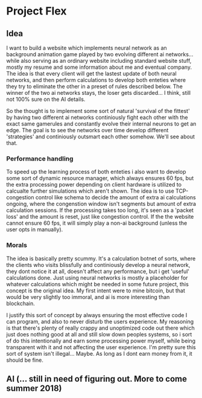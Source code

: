 # Project Flex

## Idea
I want to build a website which implements neural network as an background animation game played by two evolving different ai networks... while also serving as an ordinary website including standard website stuff, mostly my resume and some information about me and eventual company. The idea is that every client will get the lastest update of both neural networks, and then perform calculations to develop both enteties where they try to eliminate the other in a preset of rules described below. The winner of the two ai networks stays, the loser gets discarded... I think, still not 100% sure on the AI details.

So the thought is to implement some sort of natural 'survival of the fittest' by having two different ai networks continiously fight each other with the exact same gamerules and constantly evolve their internal neurons to get an edge. The goal is to see the networks over time develop different 'strategies' and continiously outsmart each other somehow. We'll see about that. 

### Performance handling
To speed up the learning process of both enteties i also want to develop some sort of dynamic resource manager, which always ensures 60 fps, but the extra processing power depending on client hardware is utilized to calcualte further simulations which aren't shown. The idea is to use TCP-congestion control like schema to decide the amount of extra ai calculations ongoing, where the congenstion window isn't segments but amount of extra calculation sessions. If the processing takes too long, it's seen as a 'packet loss' and the amount is reset, just like congestion control. If the the website cannot ensure 60 fps, it will simply play a non-ai background (unless the user opts in manually).


### Morals
The idea is basically pretty scummy. It's a calculation botnet of sorts, where the clients who visits blissfully and continiously develop a neural network, they dont notice it at all, doesn't affect any performance, but i get 'useful' calculations done. Just using neural networks is mostly a placeholder for whatever calculations which might be needed in some future project, this concept is the original idea. My first intent were to mine bitcoin, but that would be very slightly too immoral, and ai is more interesting than blockchain.

I justify this sort of concept by always ensuring the most effective code I can program, and also to never disturb the users experience. My reasoning is that there's plenty of really crappy and unoptimized code out there which just does nothing good at all and still slow down peoples systems, so i sort of do this intentionally and earn some processing power myself, while being transparent with it and not affecting the user experience. I'm pretty sure this sort of system isn't illegal... Maybe. As long as I dont earn money from it, it should be fine.


## AI (... still in need of figuring out. More to come summer 2018)

